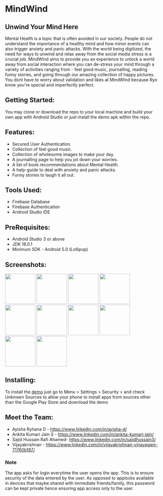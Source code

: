 # MindWind
## Unwind Your Mind Here

Mental Health is a topic that is often avoided in our society. People do not understand the importance of a healthy mind and how minor events can also trigger anxiety and panic attacks. With the world being digitized, the need for ways to unwind and relax away from the social media stress is a crucial job.  MindWind aims to provide you an experience to unlock a world away from social interaction where you can de-stress your mind  through a variety of activities ranging from - feel good music, journalling, reading funny stories, and going through our amazing collection of happy pictures.  You dont have to worry about validation and likes at MindWind because Ryo know you're special and imperfectly perfect.

## Getting Started:
You may clone or download the repo to your local machine and build your own app with Android Studio or just install the demo apk within the repo. 

## Features:
* Secured User Authentication.
* Collection of feel good music. 
* Collection of wholesome images to make your day.
* A journalling page to help you jot down your worries.
* A list of book recommendations about Mental Health. 
* A help-guide to deal with anxiety and panic attacks.
* Funny stories to laugh it all out. 

## Tools Used:
* Firebase Database
* Firebase Authentication
* Android Studio IDE

## PreRequisites:
* Android Studio 3 or above
* JDK 16.0.1
* Minimum SDK - Android 5.0 (Lollipop)

## Screenshots:
<p float="left">
  <img src = https://user-images.githubusercontent.com/62535006/120092805-8d1e5400-c133-11eb-9666-1a592e8fb040.jpeg width="100"/>
  <img src =https://user-images.githubusercontent.com/62535006/120092825-b63ee480-c133-11eb-9bda-985afc17daa5.jpeg width ="100"/> 
  <img src= https://user-images.githubusercontent.com/62535006/120092833-b8a13e80-c133-11eb-8ca7-cf9bc480c7f1.jpeg  width ="100"/> 
  <img src= https://user-images.githubusercontent.com/62535006/120092845-bb039880-c133-11eb-8314-af18d68bc879.jpeg  width ="100"/> 
  <img src=https://user-images.githubusercontent.com/62535006/120092856-c0f97980-c133-11eb-9d15-a778ecb6257b.jpeg  width ="100"/> 
  <img src=https://user-images.githubusercontent.com/62535006/120092857-c22aa680-c133-11eb-88da-fac7578102d5.jpeg  width ="100"/>
  <img src= https://user-images.githubusercontent.com/62535006/120092859-c35bd380-c133-11eb-858c-51dcc01810a8.jpeg  width ="100"/> 
  <img src=https://user-images.githubusercontent.com/62535006/120092860-c6ef5a80-c133-11eb-936c-657a8d6fa456.jpeg  width ="100"/> 
  <img src =https://user-images.githubusercontent.com/62535006/120092863-c8b91e00-c133-11eb-8a81-2d9c0bd71f21.jpeg  width ="100"/>
  <img src = https://user-images.githubusercontent.com/62535006/120092865-c9ea4b00-c133-11eb-8ff2-b18b500f5cff.jpeg  width ="100"/>
</p>

## Installing:
To install the [demo](https://drive.google.com/file/d/1S8trVAFp_gYNdgmfWdh4QwtubQJGEY6v/view?usp=sharing) just go to Menu > Settings > Security > and check Unknown Sources to allow your phone to install apps from sources other than the Google Play Store and download the demo

## Meet the Team:
* Ayisha Ryhana D - https://www.linkedin.com/in/ayisha-d/
* Ankita Kumari Jain S - https://www.linkedin.com/in/ankita-kumari-jain/
* Sajid Hussain Rafi Ahamed- https://www.linkedin.com/in/sajidhussain3/
* Vijayakrishnan - https://www.linkedin.com/in/vijayakrishnan-vinayagam-71760b187/

### Note
The app asks for login everytime the user opens the app. This is to ensure security of the data entered by the user. As opposed to applocks available in devices that maybe shared with immediate friends/family, this password can be kept private hence ensuring app access only to the user. 
